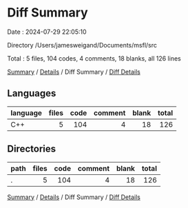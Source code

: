 # Diff Summary

Date : 2024-07-29 22:05:10

Directory /Users/jamesweigand/Documents/msfl/src

Total : 5 files,  104 codes, 4 comments, 18 blanks, all 126 lines

[Summary](results.md) / [Details](details.md) / Diff Summary / [Diff Details](diff-details.md)

## Languages
| language | files | code | comment | blank | total |
| :--- | ---: | ---: | ---: | ---: | ---: |
| C++ | 5 | 104 | 4 | 18 | 126 |

## Directories
| path | files | code | comment | blank | total |
| :--- | ---: | ---: | ---: | ---: | ---: |
| . | 5 | 104 | 4 | 18 | 126 |

[Summary](results.md) / [Details](details.md) / Diff Summary / [Diff Details](diff-details.md)